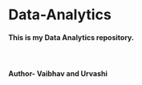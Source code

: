 # Data-Analytics
<h4><b>This is my Data Analytics repository.</b></h3><br>
<h4><b>Author- Vaibhav and Urvashi</b></h4>
